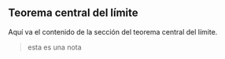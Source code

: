 ## Teorema central del límite
Aquí va el contenido de la sección del teorema central del límite.
> esta es una nota